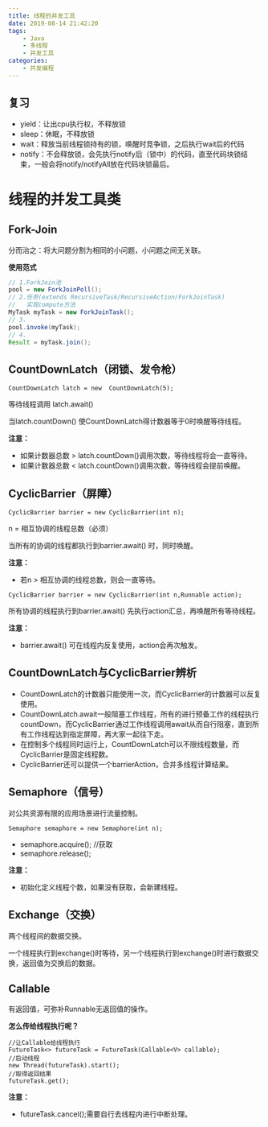 ```yaml
---
title: 线程的并发工具
date: 2019-08-14 21:42:20
tags:
	- Java
	- 多线程
	- 并发工具
categories:
	- 并发编程
---
```




## 复习

- yield：让出cpu执行权，不释放锁
- sleep：休眠，不释放锁
- wait：释放当前线程锁持有的锁，唤醒时竞争锁，之后执行wait后的代码
- notify：不会释放锁，会先执行notify后（锁中）的代码，直至代码块锁结束，一般会将notify/notifyAll放在代码块锁最后。

# 线程的并发工具类

## Fork-Join

分而治之：将大问题分割为相同的小问题，小问题之间无关联。

**使用范式**

```Java
// 1.ForkJoin池
pool = new ForkJoinPoll();
// 2.任务(extends RecursiveTask/RecursiveAction/ForkJoinTask)
//   实现compute方法
MyTask myTask = new ForkJoinTask();
// 3.
pool.invoke(myTask);
// 4. 
Result = myTask.join();
```

## CountDownLatch（闭锁、发令枪）

```
CountDownLatch latch = new  CountDownLatch(5);
```

等待线程调用 latch.await()

当latch.countDown() 使CountDownLatch得计数器等于0时唤醒等待线程。

**注意：**
- 如果计数器总数 > latch.countDown()调用次数，等待线程将会一直等待。
- 如果计数器总数 < latch.countDown()调用次数，等待线程会提前唤醒。



<!-- more -->

## CyclicBarrier（屏障）

```
CyclicBarrier barrier = new CyclicBarrier(int n);
```

n = 相互协调的线程总数（必须）

当所有的协调的线程都执行到barrier.await() 时，同时唤醒。

**注意：**
- 若n > 相互协调的线程总数，则会一直等待。

```
CyclicBarrier barrier = new CyclicBarrier(int n,Runnable action);
```

所有协调的线程执行到barrier.await() 先执行action汇总，再唤醒所有等待线程。

**注意：**
- barrier.await() 可在线程内反复使用，action会再次触发。

## CountDownLatch与CyclicBarrier辨析
- CountDownLatch的计数器只能使用一次，而CyclicBarrier的计数器可以反复使用。
- CountDownLatch.await一般阻塞工作线程，所有的进行预备工作的线程执行countDown，而CyclicBarrier通过工作线程调用await从而自行阻塞，直到所有工作线程达到指定屏障，再大家一起往下走。
- 在控制多个线程同时运行上，CountDownLatch可以不限线程数量，而CyclicBarrier是固定线程数。
- CyclicBarrier还可以提供一个barrierAction，合并多线程计算结果。

## Semaphore（信号）

对公共资源有限的应用场景进行流量控制。

```
Semaphore semaphore = new Semaphore(int n);
```

- semaphore.acquire(); //获取
- semaphore.release(); 

**注意：**
- 初始化定义线程个数，如果没有获取，会新建线程。


## Exchange（交换）

两个线程间的数据交换。

一个线程执行到exchange()时等待，另一个线程执行到exchange()时进行数据交换，返回值为交换后的数据。

## Callable

有返回值，可弥补Runnable无返回值的操作。

**怎么传给线程执行呢？**
```
//让Callable给线程执行
FutureTask<> futureTask = FutureTask(Callable<V> callable);
//启动线程
new Thread(futureTask).start();
//取得返回结果
futureTask.get();
```

**注意：**

- futureTask.cancel();需要自行去线程内进行中断处理。